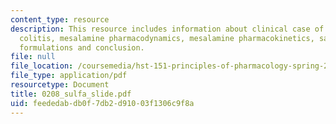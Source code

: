 ```yaml
---
content_type: resource
description: This resource includes information about clinical case of ulcerative
  colitis, mesalamine pharmacodynamics, mesalamine pharmacokinetics, safer mesalamine
  formulations and conclusion.
file: null
file_location: /coursemedia/hst-151-principles-of-pharmacology-spring-2005/feededabdb0f7db2d91003f1306c9f8a_0208_sulfa_slide.pdf
file_type: application/pdf
resourcetype: Document
title: 0208_sulfa_slide.pdf
uid: feededab-db0f-7db2-d910-03f1306c9f8a
---
```

